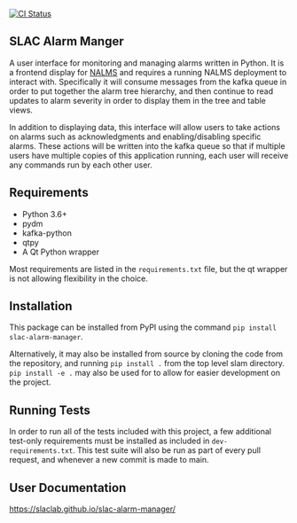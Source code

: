 [![CI Status](https://github.com/slaclab/slac-alarm-manager/actions/workflows/build-and-test.yml/badge.svg?branch=main)](https://github.com/slaclab/slac-alarm-manager/actions/workflows/build-and-test.yml)

## SLAC Alarm Manger

A user interface for monitoring and managing alarms written in Python. It is a frontend display for [NALMS](https://github.com/slaclab/nalms) and
requires a running NALMS deployment to interact with. Specifically it will consume messages from the kafka queue in order to put
together the alarm tree hierarchy, and then continue to read updates to alarm severity in order to display them in the tree
and table views.

In addition to displaying data, this interface will allow users to take actions on alarms such as acknowledgments and enabling/disabling
specific alarms. These actions will be written into the kafka queue so that if multiple users have multiple copies of this
application running, each user will receive any commands run by each other user.


## Requirements

* Python 3.6+
* pydm
* kafka-python
* qtpy
* A Qt Python wrapper

Most requirements are listed in the `requirements.txt` file, but the qt wrapper is not allowing flexibility in the choice.

## Installation

This package can be installed from PyPI using the command `pip install slac-alarm-manager`.

Alternatively, it may also be installed from source by cloning the code from the repository, and running
`pip install .` from the top level slam directory. `pip install -e .` may also be used for to allow for easier development
on the project.

## Running Tests

In order to run all of the tests included with this project, a few additional test-only requirements must be installed
as included in `dev-requirements.txt`. This test suite will also be run as part of every pull request, and whenever
a new commit is made to main.

## User Documentation

https://slaclab.github.io/slac-alarm-manager/
